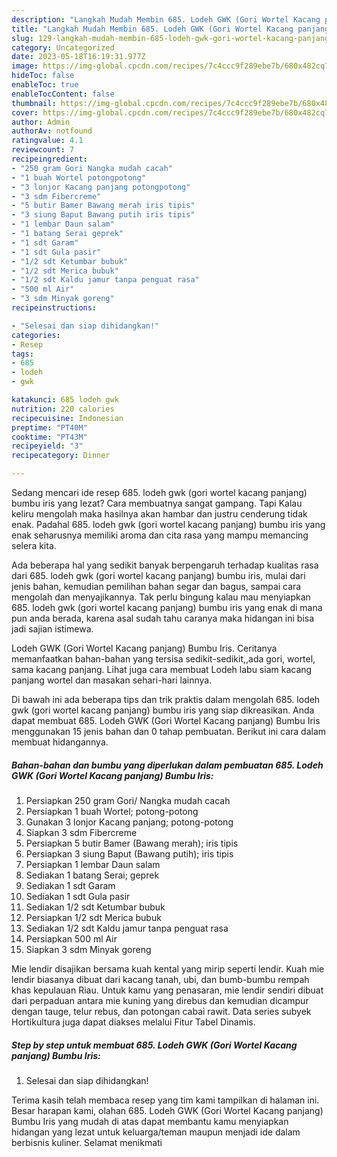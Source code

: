 ```yaml
---
description: "Langkah Mudah Membin 685. Lodeh GWK (Gori Wortel Kacang panjang) Bumbu Iris yang Lezat Sekali}"
title: "Langkah Mudah Membin 685. Lodeh GWK (Gori Wortel Kacang panjang) Bumbu Iris yang Lezat Sekali}"
slug: 129-langkah-mudah-membin-685-lodeh-gwk-gori-wortel-kacang-panjang-bumbu-iris-yang-lezat-sekali
category: Uncategorized
date: 2023-05-18T16:19:31.977Z
image: https://img-global.cpcdn.com/recipes/7c4ccc9f289ebe7b/680x482cq70/685-lodeh-gwk-gori-wortel-kacang-panjang-bumbu-iris-foto-resep-utama.jpg
hideToc: false
enableToc: true
enableTocContent: false
thumbnail: https://img-global.cpcdn.com/recipes/7c4ccc9f289ebe7b/680x482cq70/685-lodeh-gwk-gori-wortel-kacang-panjang-bumbu-iris-foto-resep-utama.jpg
cover: https://img-global.cpcdn.com/recipes/7c4ccc9f289ebe7b/680x482cq70/685-lodeh-gwk-gori-wortel-kacang-panjang-bumbu-iris-foto-resep-utama.jpg
author: Admin
authorAv: notfound
ratingvalue: 4.1
reviewcount: 7
recipeingredient:
- "250 gram Gori Nangka mudah cacah"
- "1 buah Wortel potongpotong"
- "3 lonjor Kacang panjang potongpotong"
- "3 sdm Fibercreme"
- "5 butir Bamer Bawang merah iris tipis"
- "3 siung Baput Bawang putih iris tipis"
- "1 lembar Daun salam"
- "1 batang Serai geprek"
- "1 sdt Garam"
- "1 sdt Gula pasir"
- "1/2 sdt Ketumbar bubuk"
- "1/2 sdt Merica bubuk"
- "1/2 sdt Kaldu jamur tanpa penguat rasa"
- "500 ml Air"
- "3 sdm Minyak goreng"
recipeinstructions:

- "Selesai dan siap dihidangkan!"
categories:
- Resep
tags:
- 685
- lodeh
- gwk

katakunci: 685 lodeh gwk 
nutrition: 220 calories
recipecuisine: Indonesian
preptime: "PT40M"
cooktime: "PT43M"
recipeyield: "3"
recipecategory: Dinner

---
```



Sedang mencari ide resep 685. lodeh gwk (gori wortel kacang panjang) bumbu iris yang lezat? Cara membuatnya sangat gampang. Tapi Kalau keliru mengolah maka hasilnya akan hambar dan justru cenderung tidak enak. Padahal 685. lodeh gwk (gori wortel kacang panjang) bumbu iris yang enak seharusnya memiliki aroma dan cita rasa yang mampu memancing selera kita.


Ada beberapa hal yang sedikit banyak berpengaruh terhadap kualitas rasa dari 685. lodeh gwk (gori wortel kacang panjang) bumbu iris, mulai dari jenis bahan, kemudian pemilihan bahan segar dan bagus, sampai cara mengolah dan menyajikannya. Tak perlu bingung kalau mau menyiapkan 685. lodeh gwk (gori wortel kacang panjang) bumbu iris yang enak di mana pun anda berada, karena asal sudah tahu caranya maka hidangan ini bisa jadi sajian istimewa.

Lodeh GWK (Gori Wortel Kacang panjang) Bumbu Iris. Ceritanya memanfaatkan bahan-bahan yang tersisa sedikit-sedikit,,ada gori, wortel, sama kacang panjang. Lihat juga cara membuat Lodeh labu siam kacang panjang wortel dan masakan sehari-hari lainnya.


Di bawah ini ada beberapa tips dan trik praktis dalam mengolah 685. lodeh gwk (gori wortel kacang panjang) bumbu iris yang siap dikreasikan. Anda dapat membuat 685. Lodeh GWK (Gori Wortel Kacang panjang) Bumbu Iris menggunakan 15 jenis bahan dan 0 tahap pembuatan. Berikut ini cara dalam membuat hidangannya.

<!--inarticleads1-->

##### Bahan-bahan dan bumbu yang diperlukan dalam pembuatan 685. Lodeh GWK (Gori Wortel Kacang panjang) Bumbu Iris:

1. Persiapkan 250 gram Gori/ Nangka mudah cacah
1. Persiapkan 1 buah Wortel; potong-potong
1. Gunakan 3 lonjor Kacang panjang; potong-potong
1. Siapkan 3 sdm Fibercreme
1. Persiapkan 5 butir Bamer (Bawang merah); iris tipis
1. Persiapkan 3 siung Baput (Bawang putih); iris tipis
1. Persiapkan 1 lembar Daun salam
1. Sediakan 1 batang Serai; geprek
1. Sediakan 1 sdt Garam
1. Sediakan 1 sdt Gula pasir
1. Sediakan 1/2 sdt Ketumbar bubuk
1. Persiapkan 1/2 sdt Merica bubuk
1. Sediakan 1/2 sdt Kaldu jamur tanpa penguat rasa
1. Persiapkan 500 ml Air
1. Siapkan 3 sdm Minyak goreng


Mie lendir disajikan bersama kuah kental yang mirip seperti lendir. Kuah mie lendir biasanya dibuat dari kacang tanah, ubi, dan bumb-bumbu rempah khas kepulauan Riau. Untuk kamu yang penasaran, mie lendir sendiri dibuat dari perpaduan antara mie kuning yang direbus dan kemudian dicampur dengan tauge, telur rebus, dan potongan cabai rawit. Data series subyek Hortikultura juga dapat diakses melalui Fitur Tabel Dinamis. 

<!--inarticleads2-->

##### Step by step untuk membuat 685. Lodeh GWK (Gori Wortel Kacang panjang) Bumbu Iris:


1. Selesai dan siap dihidangkan!



Terima kasih telah membaca resep yang tim kami tampilkan di halaman ini. Besar harapan kami, olahan 685. Lodeh GWK (Gori Wortel Kacang panjang) Bumbu Iris yang mudah di atas dapat membantu kamu menyiapkan hidangan yang lezat untuk keluarga/teman maupun menjadi ide dalam berbisnis kuliner. Selamat menikmati
